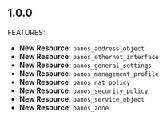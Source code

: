 ## 1.0.0

FEATURES:

* **New Resource:** `panos_address_object`
* **New Resource:** `panos_ethernet_interface`
* **New Resource:** `panos_general_settings`
* **New Resource:** `panos_management_profile`
* **New Resource:** `panos_nat_policy`
* **New Resource:** `panos_security_policy`
* **New Resource:** `panos_service_object`
* **New Resource:** `panos_zone`
